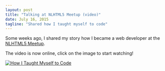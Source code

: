 ```yaml
---
layout: post
title: "Talking at NLHTML5 Meetup (video)"
date: July 16, 2015
tagline: "Shared how I taught myself to code"
---
```


Some weeks ago, I shared my story how I became a web developer at the [NLHTML5 Meetup](http://www.meetup.com/nlhtml5/).

The video is now online, click on the image to start watching!


[![How I Taught Myself to Code](http://img.youtube.com/vi/zrWKPl5Bc5c/0.jpg)](https://www.youtube.com/watch?v=zrWKPl5Bc5c)

